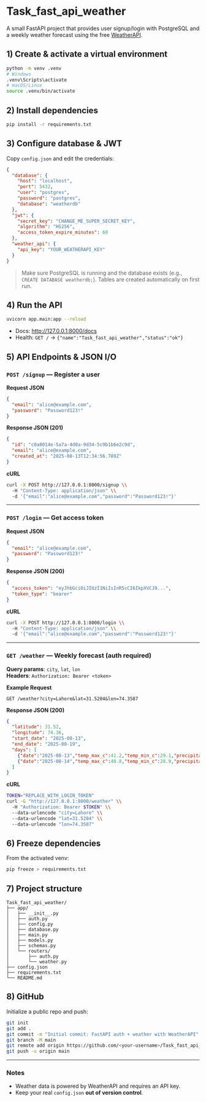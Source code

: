 # Task_fast_api_weather

A small FastAPI project that provides user signup/login with PostgreSQL and a weekly weather forecast using the free [WeatherAPI](https://www.weatherapi.com/).

## 1) Create & activate a virtual environment

```bash
python -m venv .venv
# Windows
.venv\Scripts\activate
# macOS/Linux
source .venv/bin/activate
```

## 2) Install dependencies

```bash
pip install -r requirements.txt
```

## 3) Configure database & JWT

Copy `config.json` and edit the credentials:

```json
{
  "database": {
    "host": "localhost",
    "port": 5432,
    "user": "postgres",
    "password": "postgres",
    "database": "weatherdb"
  },
  "jwt": {
    "secret_key": "CHANGE_ME_SUPER_SECRET_KEY",
    "algorithm": "HS256",
    "access_token_expire_minutes": 60
  },
  "weather_api": {
    "api_key": "YOUR_WEATHERAPI_KEY"
  }
}
```

> Make sure PostgreSQL is running and the database exists (e.g., `CREATE DATABASE weatherdb;`). Tables are created automatically on first run.

## 4) Run the API

```bash
uvicorn app.main:app --reload
```

- Docs: http://127.0.0.1:8000/docs
- Health: `GET /` → `{"name":"Task_fast_api_weather","status":"ok"}`

## 5) API Endpoints & JSON I/O

### `POST /signup` — Register a user
**Request JSON**
```json
{
  "email": "alice@example.com",
  "password": "Password123!"
}
```
**Response JSON (201)**
```json
{
  "id": "c0a8014e-5a7a-4d0a-9d34-5c9b1b6e2c9d",
  "email": "alice@example.com",
  "created_at": "2025-08-13T12:34:56.789Z"
}
```

**cURL**
```bash
curl -X POST http://127.0.0.1:8000/signup \\
  -H "Content-Type: application/json" \\
  -d '{"email":"alice@example.com","password":"Password123!"}'
```

---

### `POST /login` — Get access token
**Request JSON**
```json
{
  "email": "alice@example.com",
  "password": "Password123!"
}
```
**Response JSON (200)**
```json
{
  "access_token": "eyJhbGciOiJIUzI1NiIsInR5cCI6IkpXVCJ9...",
  "token_type": "bearer"
}
```

**cURL**
```bash
curl -X POST http://127.0.0.1:8000/login \\
  -H "Content-Type: application/json" \\
  -d '{"email":"alice@example.com","password":"Password123!"}'
```

---

### `GET /weather` — Weekly forecast (auth required)
**Query params**: `city`, `lat`, `lon`  
**Headers**: `Authorization: Bearer <token>`

**Example Request**
```
GET /weather?city=Lahore&lat=31.5204&lon=74.3587
```

**Response JSON (200)**
```json
{
  "latitude": 31.52,
  "longitude": 74.36,
  "start_date": "2025-08-13",
  "end_date": "2025-08-19",
  "days": [
    {"date":"2025-08-13","temp_max_c":41.2,"temp_min_c":29.1,"precipitation_mm":0.0,"weathercode":1},
    {"date":"2025-08-14","temp_max_c":40.8,"temp_min_c":28.9,"precipitation_mm":0.0,"weathercode":2}
  ]
}
```

**cURL**
```bash
TOKEN="REPLACE_WITH_LOGIN_TOKEN"
curl -G "http://127.0.0.1:8000/weather" \\
  -H "Authorization: Bearer $TOKEN" \\
  --data-urlencode "city=Lahore" \\
  --data-urlencode "lat=31.5204" \\
  --data-urlencode "lon=74.3587"
```

## 6) Freeze dependencies
From the activated venv:
```bash
pip freeze > requirements.txt
```

## 7) Project structure
```text
Task_fast_api_weather/
├── app/
│   ├── __init__.py
│   ├── auth.py
│   ├── config.py
│   ├── database.py
│   ├── main.py
│   ├── models.py
│   ├── schemas.py
│   └── routers/
│       ├── auth.py
│       └── weather.py
├── config.json
├── requirements.txt
└── README.md
```

## 8) GitHub
Initialize a public repo and push:
```bash
git init
git add .
git commit -m "Initial commit: FastAPI auth + weather with WeatherAPI"
git branch -M main
git remote add origin https://github.com/<your-username>/Task_fast_api_weather.git
git push -u origin main
```

---

### Notes
- Weather data is powered by WeatherAPI and requires an API key.
- Keep your real `config.json` **out of version control**.
